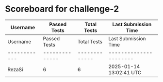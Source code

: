 # Scoreboard for challenge-2
| Username   | Passed Tests | Total Tests | Last Submission Time |
|------------|--------------|-------------|----------------------|
| Username | Passed Tests | Total Tests | Last Submission Time |
|------------ | -------------- | ------------- | ----------------------|
| RezaSi | 6 | 6 | 2025-01-14 13:02:41 UTC |
